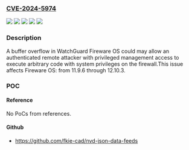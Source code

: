 ### [CVE-2024-5974](https://cve.mitre.org/cgi-bin/cvename.cgi?name=CVE-2024-5974)
![](https://img.shields.io/static/v1?label=Product&message=Fireware%20OS&color=blue)
![](https://img.shields.io/static/v1?label=Version&message=11.9.4%20&color=brightgreen)
![](https://img.shields.io/static/v1?label=Version&message=11.9.6%20&color=brightgreen)
![](https://img.shields.io/static/v1?label=Version&message=12.6.0%20&color=brightgreen)
![](https://img.shields.io/static/v1?label=Vulnerability&message=CWE-120%20Buffer%20Copy%20without%20Checking%20Size%20of%20Input%20('Classic%20Buffer%20Overflow')&color=brightgreen)

### Description

A buffer overflow in WatchGuard Fireware OS could may allow an authenticated remote attacker with privileged management access to execute arbitrary code with system privileges on the firewall.This issue affects Fireware OS: from 11.9.6 through 12.10.3.

### POC

#### Reference
No PoCs from references.

#### Github
- https://github.com/fkie-cad/nvd-json-data-feeds

